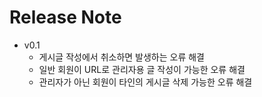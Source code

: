 # Release Note
- v0.1
  - 게시글 작성에서 취소하면 발생하는 오류 해결
  - 일반 회원이 URL로 관리자용 글 작성이 가능한 오류 해결
  - 관리자가 아닌 회원이 타인의 게시글 삭제 가능한 오류 해결
